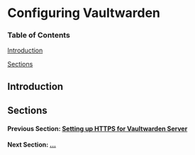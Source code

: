 # Configuring Vaultwarden

### Table of Contents

[Introduction](#introduction)

[Sections](#sections)

## Introduction

## Sections

#### Previous Section: [Setting up HTTPS for Vaultwarden Server](../https_setup/)

#### Next Section: [...]()
